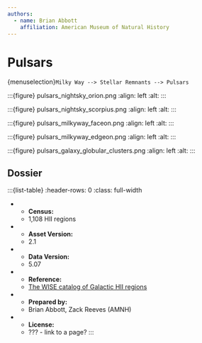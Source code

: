 ```yaml
---
authors:
  - name: Brian Abbott
    affiliation: American Museum of Natural History
---
```



# Pulsars

{menuselection}`Milky Way --> Stellar Remnants --> Pulsars`




:::{figure} pulsars_nightsky_orion.png
:align: left
:alt: 
:::


:::{figure} pulsars_nightsky_scorpius.png
:align: left
:alt: 
:::

:::{figure} pulsars_milkyway_faceon.png
:align: left
:alt: 
:::


:::{figure} pulsars_milkyway_edgeon.png
:align: left
:alt: 
:::

:::{figure} pulsars_galaxy_globular_clusters.png
:align: left
:alt: 
:::






## Dossier
:::{list-table}
:header-rows: 0
:class: full-width

* - **Census:**
  - 1,108 HII regions
* - **Asset Version:**
  - 2.1
* - **Data Version:**
  - 5.07
* - **Reference:**
  - [The WISE catalog of Galactic HII regions](https://doi.org/10.1088/0067-0049/212/1/1)
* - **Prepared by:**
  - Brian Abbott, Zack Reeves (AMNH)
* - **License:**
  - ??? - link to a page?
:::
